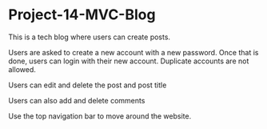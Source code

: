 # Project-14-MVC-Blog

This is a tech blog where users can create posts. 

Users are asked to create a new account with a new password. Once that is done, users can login with their new account. Duplicate accounts are not allowed.

Users can edit and delete the post and post title

Users can also add and delete comments

Use the top navigation bar to move around the website.
